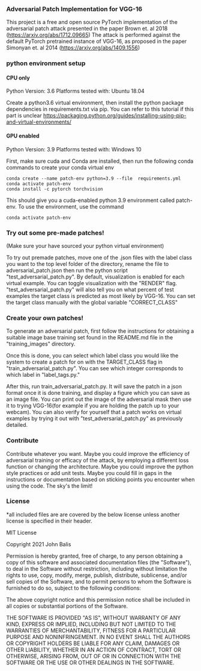 ### Adversarial Patch Implementation for VGG-16


This project is a free and open source PyTorch implementation of the adversarial patch attack presented in the 
paper Brown et. al 2018 (https://arxiv.org/abs/1712.09665) The attack is performed against the default PyTorch pretrained instance of VGG-16, as proposed in the paper Simonyan et. al 2014 (https://arxiv.org/abs/1409.1556)


### python environment setup

#### CPU only

Python Version: 3.6
Platforms tested with: Ubuntu 18.04 

Create a python3.6 virtual environment, then install the python package dependencies in requirements.txt via pip. You can refer to this tutorial if this part is unclear https://packaging.python.org/guides/installing-using-pip-and-virtual-environments/

#### GPU enabled


Python Version: 3.9
Platforms tested with: Windows 10


First, make sure cuda and Conda are installed, then run the following conda commands to create your conda virtual env

````
conda create --name patch-env python=3.9 --file  requirements.yml
conda activate patch-env
conda install -c pytorch torchvision 
````

This should give you a cuda-enabled python 3.9 environment called patch-env. To use the environment, use
the command 

````
conda activate patch-env
````

### Try out some pre-made patches!

(Make sure your have sourced your python virtual environment)

To try out premade patches, move one of the .json files with the label class you want to the top level folder of the directory, rename the file to adversarial_patch.json then run the python script "test_adversarial_patch.py". By default, visualization is enabled for each virtual example. You can toggle visualization with the "RENDER" flag. "test_adversarial_patch.py" will also tell you on what percent of test examples the target class is predicted as most likely by VGG-16. You can set the target class manually with the global variable "CORRECT_CLASS"


### Create your own patches!

To generate an adversarial patch, first follow the instructions for obtaining a suitable image base training set found in the README.md file in the "training_images" directory. 

Once this is done, you can select which label class you would like the system to create a patch for on with the TARGET_CLASS flag in "train_adversarial_patch.py". You can see which integer corresponds to which label in "label_tags.py." 

After this, run train_adversarial_patch.py. It will save the patch in a json format once it is done training, and display a figure which you can save as an image file. You can print out the image of the adversarial mask then use it to trying VGG-16(for example if you are holding the patch up to your webcam). You can also verify for yourself that a patch works on virtual examples by trying it out with "test_adversarial_patch.py" as previously detailed.



### Contribute
Contribute whatever you want. Maybe you could improve the efficiency of adversarial training or efficacy of the attack, by employing a different loss function or changing the architecture. Maybe you could improve the python style practices or add unit tests. Maybe you could fill in gaps in the instructions or documentation based on sticking points you encounter when using the code. The sky's the limit! 

### License

\*all included files are are covered by the below license unless another license is specified in their header.

MIT License

Copyright 2021 John Balis

Permission is hereby granted, free of charge, to any person obtaining a copy of this software and associated documentation files (the "Software"), to deal in the Software without restriction, including without limitation the rights to use, copy, modify, merge, publish, distribute, sublicense, and/or sell copies of the Software, and to permit persons to whom the Software is furnished to do so, subject to the following conditions:

The above copyright notice and this permission notice shall be included in all copies or substantial portions of the Software.

THE SOFTWARE IS PROVIDED "AS IS", WITHOUT WARRANTY OF ANY KIND, EXPRESS OR IMPLIED, INCLUDING BUT NOT LIMITED TO THE WARRANTIES OF MERCHANTABILITY, FITNESS FOR A PARTICULAR PURPOSE AND NONINFRINGEMENT. IN NO EVENT SHALL THE AUTHORS OR COPYRIGHT HOLDERS BE LIABLE FOR ANY CLAIM, DAMAGES OR OTHER LIABILITY, WHETHER IN AN ACTION OF CONTRACT, TORT OR OTHERWISE, ARISING FROM, OUT OF OR IN CONNECTION WITH THE SOFTWARE OR THE USE OR OTHER DEALINGS IN THE SOFTWARE.

